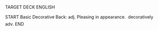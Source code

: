 TARGET DECK
ENGLISH

START
Basic
Decorative
Back: adj. Pleasing in appearance.  decoratively adv.
END
